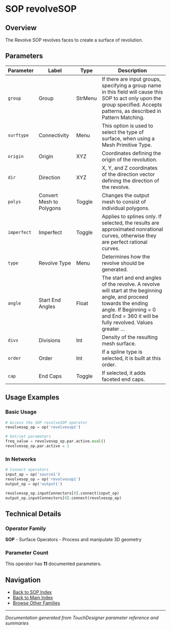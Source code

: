 # SOP revolveSOP

## Overview

The Revolve SOP revolves faces to create a surface of revolution.

## Parameters

| Parameter | Label | Type | Description |
|-----------|-------|------|-------------|
| `group` | Group | StrMenu | If there are input groups, specifying a group name in this field will cause this SOP to act only upon the group specified. Accepts patterns, as described in Pattern Matching. |
| `surftype` | Connectivity | Menu | This option is used to select the type of surface, when using a Mesh Primitive Type. |
| `origin` | Origin | XYZ | Coordinates defining the origin of the revolution. |
| `dir` | Direction | XYZ | X, Y, and Z coordinates of the direction vector defining the direction of the revolve. |
| `polys` | Convert Mesh to Polygons | Toggle | Changes the output mesh to consist of individual polygons. |
| `imperfect` | Imperfect | Toggle | Applies to splines only. If selected, the results are approximated nonrational curves, otherwise they are perfect rational curves. |
| `type` | Revolve Type | Menu | Determines how the revolve should be generated. |
| `angle` | Start End Angles | Float | The start and end angles of the revolve. A revolve will start at the beginning angle, and proceed towards the ending angle. If Beginning = 0 and End = 360 it will be fully revolved. Values greater ... |
| `divs` | Divisions | Int | Density of the resulting mesh surface. |
| `order` | Order | Int | If a spline type is selected, it is built at this order. |
| `cap` | End Caps | Toggle | If selected, it adds faceted end caps. |

## Usage Examples

### Basic Usage

```python
# Access the SOP revolveSOP operator
revolvesop_op = op('revolvesop1')

# Get/set parameters
freq_value = revolvesop_op.par.active.eval()
revolvesop_op.par.active = 1
```

### In Networks

```python
# Connect operators
input_op = op('source1')
revolvesop_op = op('revolvesop1')
output_op = op('output1')

revolvesop_op.inputConnectors[0].connect(input_op)
output_op.inputConnectors[0].connect(revolvesop_op)
```

## Technical Details

### Operator Family

**SOP** - Surface Operators - Process and manipulate 3D geometry

### Parameter Count

This operator has **11** documented parameters.

## Navigation

- [Back to SOP Index](../SOP/SOP_INDEX.md)
- [Back to Main Index](../OPERATORS_INDEX.md)
- [Browse Other Families](../OPERATORS_INDEX.md#quick-navigation)

---
*Documentation generated from TouchDesigner parameter reference and summaries*
